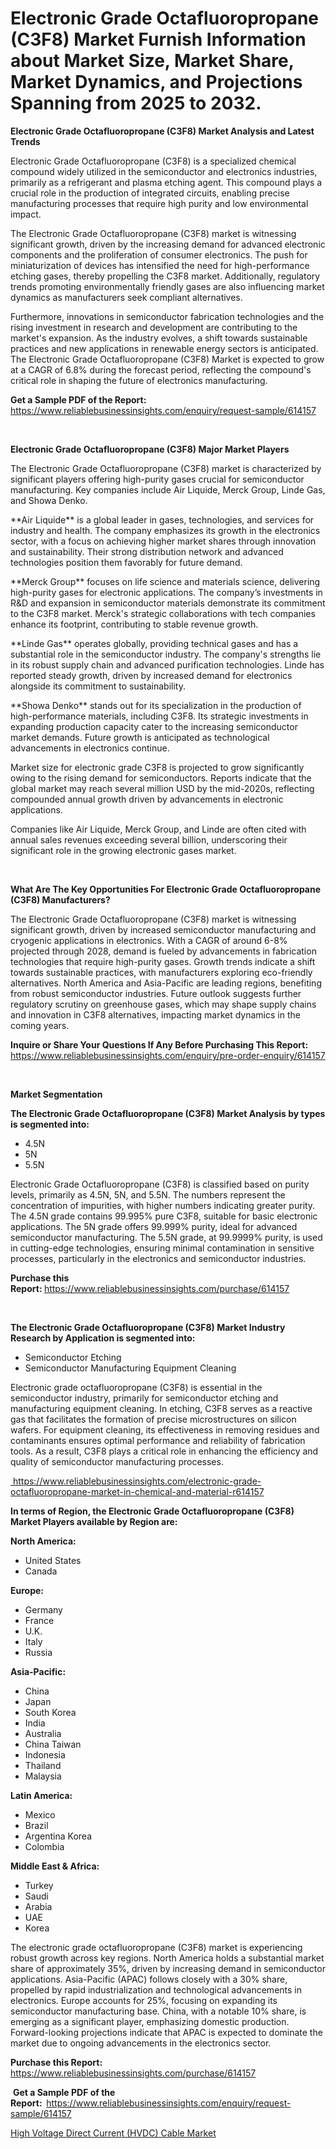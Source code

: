 <p><h1>Electronic Grade Octafluoropropane (C3F8) Market Furnish Information about Market Size, Market Share, Market Dynamics, and Projections Spanning from 2025 to 2032.</h1></p><p><strong>Electronic Grade Octafluoropropane (C3F8) Market Analysis and Latest Trends</strong></p>
<p><p>Electronic Grade Octafluoropropane (C3F8) is a specialized chemical compound widely utilized in the semiconductor and electronics industries, primarily as a refrigerant and plasma etching agent. This compound plays a crucial role in the production of integrated circuits, enabling precise manufacturing processes that require high purity and low environmental impact.</p><p>The Electronic Grade Octafluoropropane (C3F8) market is witnessing significant growth, driven by the increasing demand for advanced electronic components and the proliferation of consumer electronics. The push for miniaturization of devices has intensified the need for high-performance etching gases, thereby propelling the C3F8 market. Additionally, regulatory trends promoting environmentally friendly gases are also influencing market dynamics as manufacturers seek compliant alternatives.</p><p>Furthermore, innovations in semiconductor fabrication technologies and the rising investment in research and development are contributing to the market's expansion. As the industry evolves, a shift towards sustainable practices and new applications in renewable energy sectors is anticipated. The Electronic Grade Octafluoropropane (C3F8) Market is expected to grow at a CAGR of 6.8% during the forecast period, reflecting the compound's critical role in shaping the future of electronics manufacturing.</p></p>
<p><strong>Get a Sample PDF of the Report:&nbsp;</strong> <a href="https://www.reliablebusinessinsights.com/enquiry/request-sample/614157?utm_campaign=2125&utm_medium=2&utm_source=Github&utm_content=ia&utm_term=02022025&utm_id=electronic-grade-octafluoropropane-c3f8">https://www.reliablebusinessinsights.com/enquiry/request-sample/614157</a></p>
<p>&nbsp;</p>
<p><strong>Electronic Grade Octafluoropropane (C3F8) Major Market Players</strong></p>
<p><p>The Electronic Grade Octafluoropropane (C3F8) market is characterized by significant players offering high-purity gases crucial for semiconductor manufacturing. Key companies include Air Liquide, Merck Group, Linde Gas, and Showa Denko.</p><p>**Air Liquide** is a global leader in gases, technologies, and services for industry and health. The company emphasizes its growth in the electronics sector, with a focus on achieving higher market shares through innovation and sustainability. Their strong distribution network and advanced technologies position them favorably for future demand.</p><p>**Merck Group** focuses on life science and materials science, delivering high-purity gases for electronic applications. The company’s investments in R&D and expansion in semiconductor materials demonstrate its commitment to the C3F8 market. Merck's strategic collaborations with tech companies enhance its footprint, contributing to stable revenue growth.</p><p>**Linde Gas** operates globally, providing technical gases and has a substantial role in the semiconductor industry. The company's strengths lie in its robust supply chain and advanced purification technologies. Linde has reported steady growth, driven by increased demand for electronics alongside its commitment to sustainability.</p><p>**Showa Denko** stands out for its specialization in the production of high-performance materials, including C3F8. Its strategic investments in expanding production capacity cater to the increasing semiconductor market demands. Future growth is anticipated as technological advancements in electronics continue.</p><p>Market size for electronic grade C3F8 is projected to grow significantly owing to the rising demand for semiconductors. Reports indicate that the global market may reach several million USD by the mid-2020s, reflecting compounded annual growth driven by advancements in electronic applications.</p><p>Companies like Air Liquide, Merck Group, and Linde are often cited with annual sales revenues exceeding several billion, underscoring their significant role in the growing electronic gases market.</p></p>
<p>&nbsp;</p>
<p><strong>What Are The Key Opportunities For Electronic Grade Octafluoropropane (C3F8) Manufacturers?</strong></p>
<p><p>The Electronic Grade Octafluoropropane (C3F8) market is witnessing significant growth, driven by increased semiconductor manufacturing and cryogenic applications in electronics. With a CAGR of around 6-8% projected through 2028, demand is fueled by advancements in fabrication technologies that require high-purity gases. Growth trends indicate a shift towards sustainable practices, with manufacturers exploring eco-friendly alternatives. North America and Asia-Pacific are leading regions, benefiting from robust semiconductor industries. Future outlook suggests further regulatory scrutiny on greenhouse gases, which may shape supply chains and innovation in C3F8 alternatives, impacting market dynamics in the coming years.</p></p>
<p><strong>Inquire or Share Your Questions If Any Before Purchasing This Report:</strong> <a href="https://www.reliablebusinessinsights.com/enquiry/pre-order-enquiry/614157?utm_campaign=2125&utm_medium=2&utm_source=Github&utm_content=ia&utm_term=02022025&utm_id=electronic-grade-octafluoropropane-c3f8">https://www.reliablebusinessinsights.com/enquiry/pre-order-enquiry/614157</a></p>
<p>&nbsp;</p>
<p><strong>Market Segmentation</strong></p>
<p><strong>The Electronic Grade Octafluoropropane (C3F8) Market Analysis by types is segmented into:</strong></p>
<p><ul><li>4.5N</li><li>5N</li><li>5.5N</li></ul></p>
<p><p>Electronic Grade Octafluoropropane (C3F8) is classified based on purity levels, primarily as 4.5N, 5N, and 5.5N. The numbers represent the concentration of impurities, with higher numbers indicating greater purity. The 4.5N grade contains 99.995% pure C3F8, suitable for basic electronic applications. The 5N grade offers 99.999% purity, ideal for advanced semiconductor manufacturing. The 5.5N grade, at 99.9999% purity, is used in cutting-edge technologies, ensuring minimal contamination in sensitive processes, particularly in the electronics and semiconductor industries.</p></p>
<p><strong>Purchase this Report:&nbsp;</strong><a href="https://www.reliablebusinessinsights.com/purchase/614157?utm_campaign=2125&utm_medium=2&utm_source=Github&utm_content=ia&utm_term=02022025&utm_id=electronic-grade-octafluoropropane-c3f8">https://www.reliablebusinessinsights.com/purchase/614157</a></p>
<p>&nbsp;</p>
<p><strong>The Electronic Grade Octafluoropropane (C3F8) Market Industry Research by Application is segmented into:</strong></p>
<p><ul><li>Semiconductor Etching</li><li>Semiconductor Manufacturing Equipment Cleaning</li></ul></p>
<p><p>Electronic grade octafluoropropane (C3F8) is essential in the semiconductor industry, primarily for semiconductor etching and manufacturing equipment cleaning. In etching, C3F8 serves as a reactive gas that facilitates the formation of precise microstructures on silicon wafers. For equipment cleaning, its effectiveness in removing residues and contaminants ensures optimal performance and reliability of fabrication tools. As a result, C3F8 plays a critical role in enhancing the efficiency and quality of semiconductor manufacturing processes.</p></p>
<p><a href="https://www.reliablebusinessinsights.com/electronic-grade-octafluoropropane-market-in-chemical-and-material-r614157?utm_campaign=2125&utm_medium=2&utm_source=Github&utm_content=ia&utm_term=02022025&utm_id=electronic-grade-octafluoropropane-c3f8">&nbsp;https://www.reliablebusinessinsights.com/electronic-grade-octafluoropropane-market-in-chemical-and-material-r614157</a></p>
<p><strong>In terms of Region, the Electronic Grade Octafluoropropane (C3F8) Market Players available by Region are:</strong></p>
<p>
    <p> <strong> North America: </strong>
        <ul>
            <li>United States</li>
            <li>Canada</li>
        </ul>
        </p> 
    <p> <strong> Europe: </strong>
        <ul>
            <li>Germany</li>
            <li>France</li>
            <li>U.K.</li>
            <li>Italy</li>
            <li>Russia</li>
        </ul>
        </p> 
    <p> <strong> Asia-Pacific: </strong>
        <ul>
            <li>China</li>
            <li>Japan</li>
            <li>South Korea</li>
            <li>India</li>
            <li>Australia</li>
            <li>China Taiwan</li>
            <li>Indonesia</li>
            <li>Thailand</li>
            <li>Malaysia</li>
        </ul>
        </p> 
    <p> <strong> Latin America: </strong>
        <ul>
            <li>Mexico</li>
            <li>Brazil</li>
            <li>Argentina Korea</li>
            <li>Colombia</li>
        </ul>
        </p> 
    <p> <strong> Middle East & Africa: </strong>
        <ul>
            <li>Turkey</li>
            <li>Saudi</li>
            <li>Arabia</li>
            <li>UAE</li>
            <li>Korea</li>
        </ul>
    </p>
    </p>
<p><p>The electronic grade octafluoropropane (C3F8) market is experiencing robust growth across key regions. North America holds a substantial market share of approximately 35%, driven by increasing demand in semiconductor applications. Asia-Pacific (APAC) follows closely with a 30% share, propelled by rapid industrialization and technological advancements in electronics. Europe accounts for 25%, focusing on expanding its semiconductor manufacturing base. China, with a notable 10% share, is emerging as a significant player, emphasizing domestic production. Forward-looking projections indicate that APAC is expected to dominate the market due to ongoing advancements in the electronics sector.</p></p>
<p><strong>Purchase this Report: </strong><a href="https://www.reliablebusinessinsights.com/purchase/614157?utm_campaign=2125&utm_medium=2&utm_source=Github&utm_content=ia&utm_term=02022025&utm_id=electronic-grade-octafluoropropane-c3f8">https://www.reliablebusinessinsights.com/purchase/614157</a></p>
<p>&nbsp;<strong>Get a Sample PDF of the Report:&nbsp;&nbsp;</strong><a href="https://www.reliablebusinessinsights.com/enquiry/request-sample/614157?utm_campaign=2125&utm_medium=2&utm_source=Github&utm_content=ia&utm_term=02022025&utm_id=electronic-grade-octafluoropropane-c3f8">https://www.reliablebusinessinsights.com/enquiry/request-sample/614157</a></p>
<p><strong></strong></p>
<p><p><a href="https://github.com/JubayerMia832/Market-Research-Report-List-1/blob/main/high-voltage-direct-current-hvdc-cable-market.md?utm_campaign=2125&utm_medium=2&utm_source=Github&utm_content=ia&utm_term=02022025&utm_id=electronic-grade-octafluoropropane-c3f8">High Voltage Direct Current (HVDC) Cable Market</a></p></p>